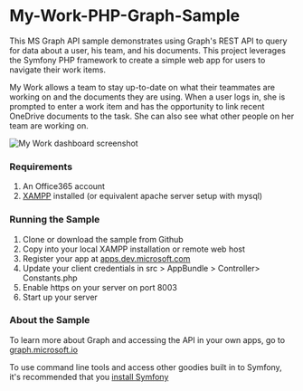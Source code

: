 # My-Work-PHP-Graph-Sample

This MS Graph API sample demonstrates using Graph's REST API to query for data about a user, his team, and his documents. This project leverages the Symfony PHP framework to create a simple web app for users to navigate their work items.

My Work allows a team to stay up-to-date on what their teammates are working on and the documents they are using. When a user logs in, she is prompted to enter a work item and has the opportunity to link recent OneDrive documents to the task. She can also see what other people on her team are working on.

![My Work dashboard screenshot](https://github.com/cbales/My-Work-PHP-Graph-Sample/blob/master/screenshots/dashboard.PNG)

### Requirements
1. An Office365 account
2. [XAMPP](https://www.apachefriends.org/index.html) installed (or equivalent apache server setup with mysql)

### Running the Sample
1. Clone or download the sample from Github
2. Copy into your local XAMPP installation or remote web host
3. Register your app at [apps.dev.microsoft.com](https://apps.dev.microsoft.com)
4. Update your client credentials in src > AppBundle > Controller> Constants.php
5. Enable https on your server on port 8003
6. Start up your server


### About the Sample
To learn more about Graph and accessing the API in your own apps, go to [graph.microsoft.io](https://graph.microsoft.io/en-us/)

To use command line tools and access other goodies built in to Symfony, it's recommended that you [install Symfony](http://symfony.com/doc/current/book/installation.html)
